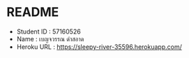 # README
* Student ID : 57160526 
* Name : เบญจวรรณ ดำสอาด 
* Heroku URL : https://sleepy-river-35596.herokuapp.com/
